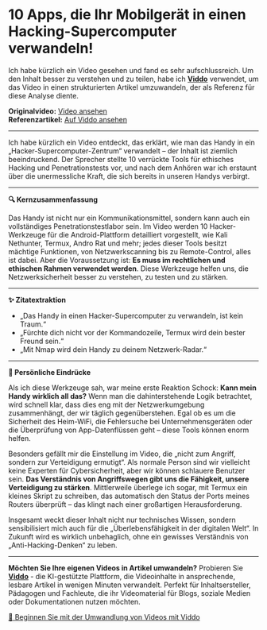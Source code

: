 # 10 Apps, die Ihr Mobilgerät in einen Hacking-Supercomputer verwandeln!

Ich habe kürzlich ein Video gesehen und fand es sehr aufschlussreich. Um den Inhalt besser zu verstehen und zu teilen, habe ich **[Viddo](https://viddo.pro/)** verwendet, um das Video in einen strukturierten Artikel umzuwandeln, der als Referenz für diese Analyse diente.

**Originalvideo:** [Video ansehen](https://www.youtube.com/watch?v=ubbOuusLpUI)  
**Referenzartikel:** [Auf Viddo ansehen](https://viddo.pro/zh/video-result/2aa73b1f-0b88-4042-a425-7455d153b68a)

---

Ich habe kürzlich ein Video entdeckt, das erklärt, wie man das Handy in ein „Hacker-Supercomputer-Zentrum“ verwandelt – der Inhalt ist ziemlich beeindruckend. Der Sprecher stellte 10 verrückte Tools für ethisches Hacking und Penetrationstests vor, und nach dem Anhören war ich erstaunt über die unermessliche Kraft, die sich bereits in unseren Handys verbirgt.

---

**🔍 Kernzusammenfassung**

Das Handy ist nicht nur ein Kommunikationsmittel, sondern kann auch ein vollständiges Penetrationstestlabor sein. Im Video werden 10 Hacker-Werkzeuge für die Android-Plattform detailliert vorgestellt, wie Kali Nethunter, Termux, Andro Rat und mehr; jedes dieser Tools besitzt mächtige Funktionen, von Netzwerkscanning bis zu Remote-Control, alles ist dabei. Aber die Voraussetzung ist: **Es muss im rechtlichen und ethischen Rahmen verwendet werden**. Diese Werkzeuge helfen uns, die Netzwerksicherheit besser zu verstehen, zu testen und zu stärken.

---

**✨ Zitatextraktion**

- „Das Handy in einen Hacker-Supercomputer zu verwandeln, ist kein Traum.“
- „Fürchte dich nicht vor der Kommandozeile, Termux wird dein bester Freund sein.“
- „Mit Nmap wird dein Handy zu deinem Netzwerk-Radar.“

---

**💭 Persönliche Eindrücke**

Als ich diese Werkzeuge sah, war meine erste Reaktion Schock: **Kann mein Handy wirklich all das?** Wenn man die dahinterstehende Logik betrachtet, wird schnell klar, dass dies eng mit der Netzwerkumgebung zusammenhängt, der wir täglich gegenüberstehen. Egal ob es um die Sicherheit des Heim-WiFi, die Fehlersuche bei Unternehmensgeräten oder die Überprüfung von App-Datenflüssen geht – diese Tools können enorm helfen.

Besonders gefällt mir die Einstellung im Video, die „nicht zum Angriff, sondern zur Verteidigung ermutigt“. Als normale Person sind wir vielleicht keine Experten für Cybersicherheit, aber wir können schlauere Benutzer sein. **Das Verständnis von Angriffswegen gibt uns die Fähigkeit, unsere Verteidigung zu stärken**. Mittlerweile überlege ich sogar, mit Termux ein kleines Skript zu schreiben, das automatisch den Status der Ports meines Routers überprüft – das klingt nach einer großartigen Herausforderung.

Insgesamt weckt dieser Inhalt nicht nur technisches Wissen, sondern sensibilisiert mich auch für die „Überlebensfähigkeit in der digitalen Welt“. In Zukunft wird es wirklich unbehaglich, ohne ein gewisses Verständnis von „Anti-Hacking-Denken“ zu leben.

---

**Möchten Sie Ihre eigenen Videos in Artikel umwandeln?** Probieren Sie **[Viddo](https://viddo.pro/)** - die KI-gestützte Plattform, die Videoinhalte in ansprechende, lesbare Artikel in wenigen Minuten verwandelt. Perfekt für Inhaltsersteller, Pädagogen und Fachleute, die ihr Videomaterial für Blogs, soziale Medien oder Dokumentationen nutzen möchten.

[🚀 Beginnen Sie mit der Umwandlung von Videos mit Viddo](https://viddo.pro/)